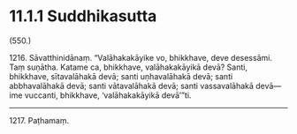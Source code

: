 

# 11.1.1 Suddhikasutta




(550.)

1216\. Sāvatthinidānaṃ. “Valāhakakāyike vo, bhikkhave, deve desessāmi. Taṃ suṇātha. Katame ca, bhikkhave, valāhakakāyikā devā? Santi, bhikkhave, sītavalāhakā devā; santi uṇhavalāhakā devā; santi abbhavalāhakā devā; santi vātavalāhakā devā; santi vassavalāhakā devā—  ime vuccanti, bhikkhave, ‘valāhakakāyikā devā’”ti.

---

1217\. Paṭhamaṃ.





